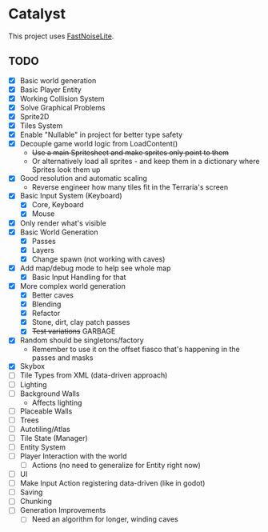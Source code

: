 # Catalyst
This project uses [FastNoiseLite](https://auburn.github.io/FastNoiseLite/).

## TODO
- [X] Basic world generation
- [X] Basic Player Entity
- [X] Working Collision System
- [X] Solve Graphical Problems
- [X] Sprite2D
- [X] Tiles System
- [X] Enable "Nullable" in project for better type safety
- [X] Decouple game world logic from LoadContent()
  - ~~Use a main Spritesheet and make sprites only point to them~~
  - Or alternatively load all sprites - and keep them in a dictionary where Sprites look them up
- [X] Good resolution and automatic scaling
  - Reverse engineer how many tiles fit in the Terraria's screen
- [X] Basic Input System (Keyboard)
  - [X] Core, Keyboard
  - [X] Mouse
- [X] Only render what's visible
- [X] Basic World Generation
  - [X] Passes
  - [X] Layers
  - [X] Change spawn (not working with caves)
- [X] Add map/debug mode to help see whole map
  - [X] Basic Input Handling for that
- [X] More complex world generation
  - [X] Better caves
  - [X] Blending
  - [X] Refactor
  - [X] Stone, dirt, clay patch passes
  - [X] ~~Test variations~~ GARBAGE
- [X] Random should be singletons/factory
  - Remember to use it on the offset fiasco that's happening in the passes and masks
- [X] Skybox
- [ ] Tile Types from XML (data-driven approach)
- [ ] Lighting
- [ ] Background Walls
  - Affects lighting
- [ ] Placeable Walls
- [ ] Trees
- [ ] Autotiling/Atlas
- [ ] Tile State (Manager)
- [ ] Entity System
- [ ] Player Interaction with the world
  - [ ] Actions (no need to generalize for Entity right now)
- [ ] UI
- [ ] Make Input Action registering data-driven (like in godot)
- [ ] Saving
- [ ] Chunking
- [ ] Generation Improvements
  - [ ] Need an algorithm for longer, winding caves